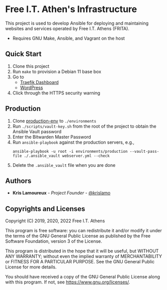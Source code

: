 # Free I.T. Athen's Infrastructure
This project is used to develop Ansible for deploying and maintaining websites
and services operated by Free I.T. Athens (FRITA).

- Requires GNU Make, Ansible, and Vagrant on the host

## Quick Start
1. Clone this project
2. Run `make` to provision a Debian 11 base box
3. Go to
    - [Traefik Dashboard](https://traefik.local.freeitathens.org:8443/dashboard/#/)
    - [WordPress](https://www.local.freeitathens.org)
4. Click through the HTTPS security warning

## Production
1. Clone [production-env](https://github.com/freeitathens/production-env/) to `./environments`
2. Run `./scripts/vault-key.sh` from the root of the project to obtain the Ansible Vault password
3. Enter the Bitwarden Master Password
4. Run `ansible-playbook` against the production servers, e.g.,
    ```
    ansible-playbook -u root -i environments/production --vault-pass-file ./.ansible_vault webserver.yml --check
    ```
5. Delete the `.ansible_vault` file when you are done

## Authors
* **Kris Lamoureux** - *Project Founder* - [@krislamo](https://github.com/krislamo)

## Copyrights and Licenses
Copyright (C) 2019, 2020, 2022  Free I.T. Athens

This program is free software: you can redistribute it and/or modify it under
the terms of the GNU General Public License as published by the Free Software
Foundation, version 3 of the License.

This program is distributed in the hope that it will be useful, but WITHOUT
ANY WARRANTY; without even the implied warranty of MERCHANTABILITY or FITNESS
FOR A PARTICULAR PURPOSE.  See the GNU General Public License for more details.

You should have received a copy of the GNU General Public License along with
this program. If not, see <https://www.gnu.org/licenses/>.
